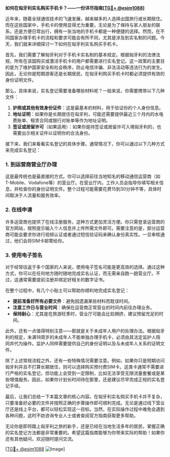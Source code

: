 **如何在匈牙利实名购买手机卡？——一份详尽指南[[TG💪+ @esim1088](https://t.me/s/esim1088)]**

近年来，随着全球通信技术的飞速发展，越来越多的人选择出国旅行或长期居住。而在这些国家中，手机卡的使用显得尤为重要。无论是为了保持与家人朋友的联系，还是方便日常出行，拥有一张当地的手机卡都是一种便捷的选择。然而，在不同国家办理手机卡的流程和要求可能会有所不同，尤其是涉及到实名制的问题。今天，我们就来详细探讨一下如何在匈牙利实名购买手机卡。

首先，我们需要了解匈牙利对于手机卡实名制的基本规定。根据匈牙利的法律法规，所有在该国购买或激活手机卡的用户都需要进行实名登记。这一政策的主要目的是为了维护国家安全和社会秩序，防止电信诈骗、非法活动等违法行为的发生。因此，无论你是短期游客还是长期居民，在匈牙利购买手机卡时都必须提供有效的身份证明文件。

那么，具体来说，实名登记需要准备哪些材料呢？一般来说，你需要携带以下几种文件：

1. **护照或其他有效身份证件**：这是最基本的材料，用于验证你的个人身份信息。
2. **地址证明**：如果你是长期居住在匈牙利，可能还需要提供最近三个月内的水电费账单、租赁合同或银行对账单等作为地址证明。
3. **签证或居留许可**（如果适用）：如果你是持签证或居留许可入境匈牙利的，也需要出示相关证件以证明你的合法身份。

接下来，我们来看看实名登记的具体步骤。通常情况下，你可以通过以下几种方式来完成实名登记：

### **1. 到运营商营业厅办理**
这是最传统也是最直接的方式。你可以选择前往当地知名的移动通信运营商（如T-Mobile、Vodafone等）的营业厅。在营业厅内，工作人员会指导你填写相关信息，并检查你的身份证明文件。整个过程可能需要花费15到30分钟不等，具体时间取决于人流量和服务效率。

### **2. 在线申请**
许多运营商也提供了在线注册服务，这种方式更加灵活方便。你只需登录运营商的官方网站，按照提示输入个人信息并上传所需文件即可。需要注意的是，部分运营商可能会要求你进行视频认证或者通过短信验证码来确认身份真实性。一旦审核通过，他们会将SIM卡邮寄给你。

### **3. 使用电子签名**
对于经常往返于多个国家的人来说，使用电子签名可能是更高效的选择。通过这种方式，你可以在任何地方随时随地完成实名认证，而无需亲自跑一趟营业厅。不过，这通常需要提前注册并绑定好相关的数字证书。

在整个过程中，有几个小贴士可以帮助你顺利地完成实名登记：

- **提前准备好所有必要文件**：避免因遗漏某些材料而耽误时间。
- **注意工作日与营业时间**：确保在运营商正常营业的时间内前往办理业务。
- **保持耐心**：尤其是在旅游旺季时，营业厅可能会比较拥挤，建议预留充足的时间。

此外，还有一点值得特别注意——那就是关于未成年人用户的处理办法。根据匈牙利的规定，未满18周岁的未成年人不能单独办理手机卡，必须由其法定监护人陪同并代为操作。监护人同样需要提供自己的身份证明以及与未成年人关系的证明文件。

除了上述常规流程之外，还有一些特殊情况需要注意。例如，如果你只是短期访问匈牙利并且不打算长期居住，则可以选择购买预付费SIM卡。这类卡通常不需要进行严格的实名登记，但功能上会受到一定限制，比如无法享受无限流量套餐或是某些增值服务。因此，如果你计划长时间待在那里，还是建议尽早完成正规的实名登记手续。

最后，让我们总结一下本篇文章的核心内容。在匈牙利实名购买手机卡并不复杂，只要准备好必要的文件并按照正确的步骤操作即可顺利完成。无论是通过线下营业厅还是线上平台，都可以轻松实现这一目标。当然，在实际操作过程中难免会遇到各种问题，这时不妨咨询专业人士或者查阅官方指南获取更多帮助。

无论你是即将踏上匈牙利之旅的新手，还是已经在当地生活多年的居民，掌握正确的实名登记方法都是非常重要的。希望这篇指南能够为你带来实际的帮助！如果你还有其他疑问，欢迎随时提问交流。

[[TG💪+ @esim1088](https://t.me/s/esim1088) ![Image](https://i.postimg.cc/4NQfJmqS/Snipaste-2025-05-13-00-14-12.png)]